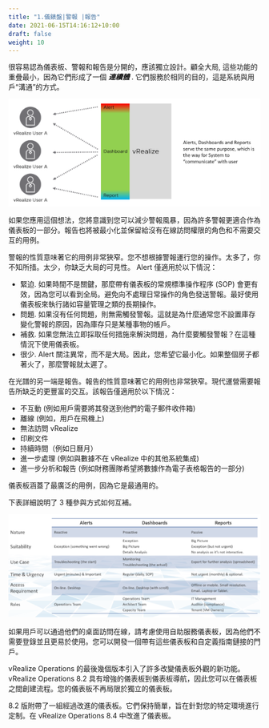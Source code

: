 ```yaml
---
title: "1.儀錶盤|警報 |報告"
date: 2021-06-15T14:16:12+10:00
draft: false
weight: 10
---
```


很容易認為儀表板、警報和報告是分開的，應該獨立設計。顧全大局, 這些功能的重疊最小，因為它們形成了一個 ***連續體*** . 它們服務於相同的目的，這是系統與用戶“溝通”的方式。

![儀表板、警報、報告映射到角色](3.1.1-fig-1.png)

如果您應用這個想法，您將意識到您可以減少警報風暴，因為許多警報更適合作為儀表板的一部分。報告也將被最小化並保留給沒有在線訪問權限的角色和不需要交互的用例。

警報的性質意味著它的用例非常狹窄。您不想根據警報運行您的操作。太多了，你不知所措。太少，你缺乏大局的可見性。 Alert 僅適用於以下情況：

- 緊迫. 如果時間不是關鍵，那麼帶有儀表板的常規標準操作程序 (SOP) 會更有效，因為您可以看到全局。避免向不處理日常操作的角色發送警報。最好使用儀表板來執行諸如容量管理之類的長期操作。
- 問題. 如果沒有任何問題，則無需觸發警報。這就是為什麼通常您不設置庫存變化警報的原因，因為庫存只是某種事物的帳戶。
- 補救. 如果您無法立即採取任何措施來解決問題，為什麼要觸發警報？在這種情況下使用儀表板。
- 很少. Alert 關注異常，而不是大局。因此，您希望它最小化。如果整個房子都著火了，那麼警報就太遲了。

在光譜的另一端是報告。報告的性質意味著它的用例也非常狹窄。現代運營需要報告所缺乏的更豐富的交互。該報告僅適用於以下情況：

- 不互動 (例如用戶需要將其發送到他們的電子郵件收件箱)
- 離線 (例如，用戶在飛機上)
- 無法訪問 vRealize
- 印刷文件
- 持續時間（例如日曆月）
- 進一步處理 (例如與數據不在 vRealize 中的其他系統集成)
- 進一步分析和報告 (例如財務團隊希望將數據作為電子表格報告的一部分)

儀表板涵蓋了最廣泛的用例，因為它是最通用的。

下表詳細說明了 3 種參與方式如何互補。

![每個的比較](3.1.1-fig-2.png)

如果用戶可以通過他們的桌面訪問在線，請考慮使用自助服務儀表板，因為他們不需要登錄並且更易於使用。您可以開發一個帶有這些儀表板和自定義指南鏈接的門戶。

vRealize Operations 的最後幾個版本引入了許多改變儀表板外觀的新功能。 vRealize Operations 8.2 具有增強的儀表板到儀表板導航，因此您可以在儀表板之間創建流程。您的儀表板不再局限於獨立的儀表板。

8.2 版附帶了一組經過改進的儀表板。它們保持簡單，旨在針對您的特定環境進行定制。在 vRealize Operations 8.4 中改進了儀表板。